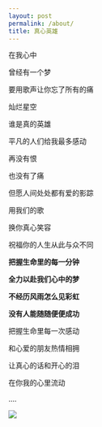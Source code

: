 ```yaml
---
layout: post
permalink: /about/
title: 真心英雄
---
```


在我心中

曾经有一个梦

要用歌声让你忘了所有的痛

灿烂星空

谁是真的英雄

平凡的人们给我最多感动

再没有恨

也没有了痛

但愿人间处处都有爱的影踪

用我们的歌

换你真心笑容

祝福你的人生从此与众不同

**把握生命里的每一分钟**

**全力以赴我们心中的梦**

**不经历风雨怎么见彩虹**

**没有人能随随便便成功**

把握生命里每一次感动

和心爱的朋友热情相拥

让真心的话和开心的泪

在你我的心里流动

....

![](http://7xiz10.com1.z0.glb.clouddn.com/微信收钱.jpg)

